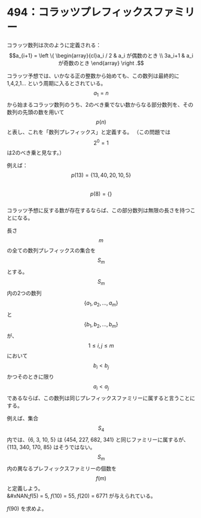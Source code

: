 # 494：コラッツプレフィックスファミリー

コラッツ数列は次のように定義される：\
$$a_{i+1} = \left \{ \begin{array}{cl}a_i / 2 & a_i が偶数のとき \\ 3a_i+1 & a_i が奇数のとき \end{array} \right .$$

コラッツ予想では、いかなる正の整数から始めても、この数列は最終的に 1,4,2,1... という周期に入るとされている。\
$$a_1 = n$$ から始まるコラッツ数列のうち、2のべき乗でない数からなる部分数列を、その数列の先頭の数を用いて $$p(n)$$ と表し、これを「数列プレフィックス」と定義する。 （この問題では $$2^0 = 1$$ は2のべき乗と見なす。）

例えば：\
$$p(13) = \{13, 40, 20, 10, 5\}$$\
$$p(8) = \{\}$$\
コラッツ予想に反する数が存在するならば、この部分数列は無限の長さを持つことになる。

長さ $$m$$ の全ての数列プレフィックスの集合を $$S_m$$ とする。$$S_m$$ 内の2つの数列 $$\{a_1, a_2, \dots, a_m\}$$ と $$\{b_1, b_2, \dots, b_m\}$$ が、$$1 \leq i,j \leq m$$ において $$b_i < b_j$$ かつそのときに限り $$a_i < a_j$$ であるならば、この数列は同じプレフィックスファミリーに属すると言うことにする。

例えば、集合 $$S_4$$ 内では、{6, 3, 10, 5} は {454, 227, 682, 341} と同じファミリーに属するが、{113, 340, 170, 85} はそうではない。\
$$S_m$$ 内の異なるプレフィックスファミリーの個数を $$f(m)$$ と定義しよう。\
&#xNAN;_&#x66;_(5) = 5, _f_(10) = 55, _f_(20) = 6771 が与えられている。

_f_(90) を求めよ。
